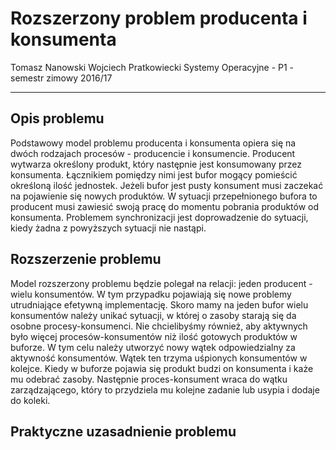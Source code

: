 Rozszerzony problem producenta i konsumenta
=======================

Tomasz Nanowski 
Wojciech Pratkowiecki
Systemy Operacyjne - P1 - semestr zimowy 2016/17

----------

Opis problemu
-------------

Podstawowy model problemu producenta i konsumenta opiera się na dwóch rodzajach procesów - producencie i konsumencie. Producent wytwarza określony produkt, który następnie jest konsumowany przez konsumenta. Łącznikiem pomiędzy nimi jest bufor mogący pomieścić określoną ilość jednostek. Jeżeli bufor jest pusty konsument musi zaczekać na pojawienie się nowych produktów. W sytuacji przepełnionego bufora to producent musi zawiesić swoją pracę do momentu pobrania produktów od konsumenta. Problemem synchronizacji jest doprowadzenie do sytuacji, kiedy żadna z powyższych sytuacji nie nastąpi.

Rozszerzenie problemu
----------------------------------

Model rozszerzony problemu będzie polegał na relacji: jeden producent - wielu konsumentów. W tym przypadku pojawiają się nowe problemy utrudniające efetywną implementację. Skoro mamy na jeden bufor wielu konsumentów należy unikać sytuacji, w której o zasoby starają się da osobne procesy-konsumenci. Nie chcielibyśmy również, aby aktywnych było więcej procesów-konsumentów niż ilość gotowych produktów w buforze. W tym celu należy utworzyć nowy wątek odpowiedzialny za aktywność konsumentów. Wątek ten trzyma uśpionych konsumentów w kolejce. Kiedy w buforze pojawia się produkt budzi on konsumenta i każe mu odebrać zasoby. Następnie proces-konsument wraca do wątku zarządzającego, który to przydziela mu kolejne zadanie lub usypia i dodaje do koleki.

Praktyczne uzasadnienie problemu
----------------------------------
